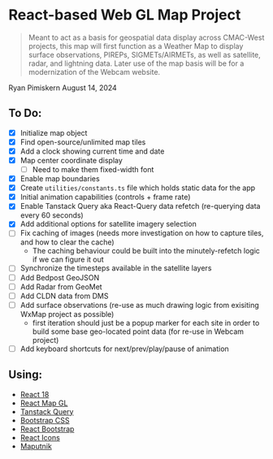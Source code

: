 # React-based Web GL Map Project

> Meant to act as a basis for geospatial data display across CMAC-West projects, this map will first function as a Weather Map to display surface observations, PIREPs, SIGMETs/AIRMETs, as well as satellite, radar, and lightning data. Later use of the map basis will be for a modernization of the Webcam website.

Ryan Pimiskern
August 14, 2024

## To Do:

-   [x] Initialize map object
-   [x] Find open-source/unlimited map tiles
-   [x] Add a clock showing current time and date
-   [x] Map center coordinate display
    -   [ ] Need to make them fixed-width font
-   [x] Enable map boundaries
-   [x] Create `utilities/constants.ts` file which holds static data for the app
-   [x] Initial animation capabilities (controls + frame rate)
-   [x] Enable Tanstack Query aka React-Query data refetch (re-querying data every 60 seconds)
-   [x] Add additional options for satellite imagery selection
-   [ ] Fix caching of images (needs more investigation on how to capture tiles, and how to clear the cache)
    -   The caching behaviour could be built into the minutely-refetch logic if we can figure it out
-   [ ] Synchronize the timesteps available in the satellite layers
-   [ ] Add Bedpost GeoJSON
-   [ ] Add Radar from GeoMet
-   [ ] Add CLDN data from DMS
-   [ ] Add surface observations (re-use as much drawing logic from exisiting WxMap project as possible)
    -   first iteration should just be a popup marker for each site in order to build some base geo-located point data (for re-use in Webcam project)
-   [ ] Add keyboard shortcuts for next/prev/play/pause of animation

## Using:

-   [React 18](https://react.dev/reference/react)
-   [React Map GL](https://visgl.github.io/react-map-gl/)
-   [Tanstack Query](https://tanstack.com/query/latest/docs/framework/react/overview)
-   [Bootstrap CSS](https://getbootstrap.com/docs/5.3/getting-started/introduction/)
-   [React Bootstrap](https://react-bootstrap.github.io/)
-   [React Icons](https://react-icons.github.io/react-icons/)
-   [Maputnik](https://maplibre.org/maputnik/)

